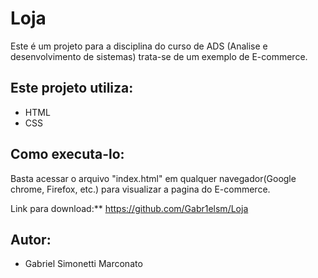 # Loja

Este é um projeto para a disciplina do curso de ADS (Analise e desenvolvimento de sistemas) trata-se de um exemplo de E-commerce.

## Este projeto utiliza:

- HTML
- CSS

## Como executa-lo:
 
 Basta acessar o arquivo "index.html" em qualquer navegador(Google chrome, Firefox, etc.) para visualizar a pagina do E-commerce.

Link para download:** https://github.com/Gabr1elsm/Loja

## Autor:
 - Gabriel Simonetti Marconato